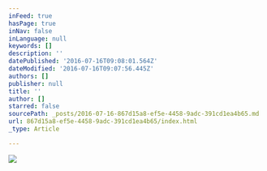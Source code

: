 ```yaml
---
inFeed: true
hasPage: true
inNav: false
inLanguage: null
keywords: []
description: ''
datePublished: '2016-07-16T09:08:01.564Z'
dateModified: '2016-07-16T09:07:56.445Z'
authors: []
publisher: null
title: ''
author: []
starred: false
sourcePath: _posts/2016-07-16-867d15a8-ef5e-4458-9adc-391cd1ea4b65.md
url: 867d15a8-ef5e-4458-9adc-391cd1ea4b65/index.html
_type: Article

---
```

![](https://the-grid-user-content.s3-us-west-2.amazonaws.com/8015a000-a55b-4b96-877c-1a06fc4f74bd.jpg)